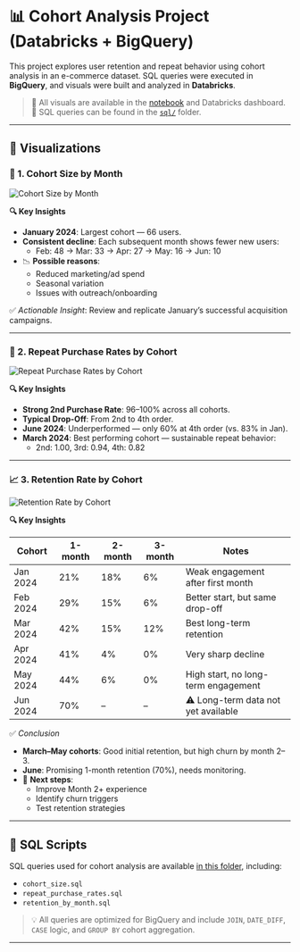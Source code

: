 # 📊 Cohort Analysis Project (Databricks + BigQuery)

This project explores user retention and repeat behavior using cohort analysis in an e-commerce dataset. SQL queries were executed in **BigQuery**, and visuals were built and analyzed in **Databricks**.
>📍 All visuals are available in the [notebook](Explore_cohort_analysis_biqquery_catalog.cohort_db.ecom_orders_2025-07-08_11_52_57.ipynb) and Databricks dashboard. 
> 📂 SQL queries can be found in the [`sql/`](./sql/) folder.

---

## 🧩 Visualizations

### 📅 1. Cohort Size by Month  
![Cohort Size by Month](./images/Cohort%20Size%20by%20Month.png)

**🔍 Key Insights**  
- **January 2024**: Largest cohort — 66 users.
- **Consistent decline**: Each subsequent month shows fewer new users:
  - Feb: 48 → Mar: 33 → Apr: 27 → May: 16 → Jun: 10
- 📉 **Possible reasons**:
  - Reduced marketing/ad spend
  - Seasonal variation
  - Issues with outreach/onboarding

✅ *Actionable Insight*: Review and replicate January’s successful acquisition campaigns.

---

### 🔁 2. Repeat Purchase Rates by Cohort  
![Repeat Purchase Rates by Cohort](./images/Repeat%20Purchase%20Rates%20by%20Cohort.png)

**🔍 Key Insights**  
- **Strong 2nd Purchase Rate**: 96–100% across all cohorts.
- **Typical Drop-Off**: From 2nd to 4th order.
- **June 2024**: Underperformed — only 60% at 4th order (vs. 83% in Jan).
- **March 2024**: Best performing cohort — sustainable repeat behavior:
  - 2nd: 1.00, 3rd: 0.94, 4th: 0.82

---

### 📈 3. Retention Rate by Cohort  
![Retention Rate by Cohort](./images/Retention%20Rate%20by%20Cohort.png)

**🔍 Key Insights**  

| Cohort     | 1-month | 2-month | 3-month | Notes |
|------------|---------|---------|---------|-------|
| Jan 2024   | 21%     | 18%     | 6%      | Weak engagement after first month |
| Feb 2024   | 29%     | 15%     | 6%      | Better start, but same drop-off |
| Mar 2024   | 42%     | 15%     | 12%     | Best long-term retention |
| Apr 2024   | 41%     | 4%      | 0%      | Very sharp decline |
| May 2024   | 44%     | 6%      | 0%      | High start, no long-term engagement |
| Jun 2024   | 70%     | –       | –       | ⚠️ Long-term data not yet available |

✅ *Conclusion*  
- **March–May cohorts**: Good initial retention, but high churn by month 2–3.
- **June**: Promising 1-month retention (70%), needs monitoring.
- 🧪 **Next steps**:
  - Improve Month 2+ experience
  - Identify churn triggers
  - Test retention strategies

---

## 🧮 SQL Scripts

SQL queries used for cohort analysis are available [in this folder](./sql/), including:

- `cohort_size.sql`
- `repeat_purchase_rates.sql`
- `retention_by_month.sql`

> 💡 All queries are optimized for BigQuery and include `JOIN`, `DATE_DIFF`, `CASE` logic, and `GROUP BY` cohort aggregation.

---
